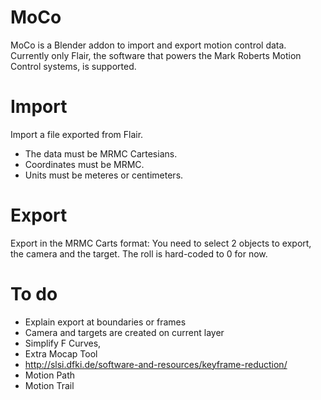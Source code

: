 # MoCo
MoCo is a Blender addon to import and export motion control data. Currently only Flair, the software that powers the Mark Roberts Motion Control systems, is supported.

# Import
Import a file exported from Flair.

- The data must be MRMC Cartesians.
- Coordinates must be MRMC.
- Units must be meteres or centimeters.

# Export
Export in the MRMC Carts format:
You need to select 2 objects to export, the camera and the target. The roll is hard-coded to 0 for now.

# To do
- Explain export at boundaries or frames
- Camera and targets are created on current layer
- Simplify F Curves,
- Extra Mocap Tool
- http://slsi.dfki.de/software-and-resources/keyframe-reduction/
- Motion Path
- Motion Trail
